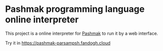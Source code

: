 # Pashmak programming language online interpreter
This project is a online interpreter for [Pashmak](https://github.com/pashmaklang/pashmak) to run it by a web interface.

Try it in https://pashmak-parsampsh.fandogh.cloud

